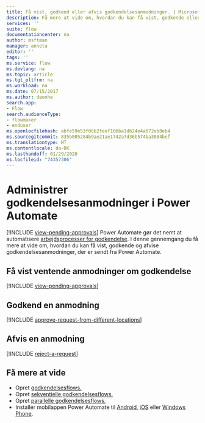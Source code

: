 ```yaml
---
title: Få vist, godkend eller afvis godkendelsesanmodninger. | Microsoft Docs
description: Få mere at vide om, hvordan du kan få vist, godkende eller afvise godkendelsesanmodninger i Power Automate.
services: ''
suite: flow
documentationcenter: na
author: msftman
manager: anneta
editor: ''
tags: ''
ms.service: flow
ms.devlang: na
ms.topic: article
ms.tgt_pltfrm: na
ms.workload: na
ms.date: 07/15/2017
ms.author: deonhe
search.app:
- Flow
search.audienceType:
- flowmaker
- enduser
ms.openlocfilehash: abfe59e53f08b2feef106ba1db24e4a672eb8eb4
ms.sourcegitcommit: 835b005284b9ae21ae1742a7d36b574ba3884bef
ms.translationtype: HT
ms.contentlocale: da-DK
ms.lasthandoff: 01/29/2020
ms.locfileid: "74357306"
---
```

# <a name="manage-approval-requests-in-power-automate"></a>Administrer godkendelsesanmodninger i Power Automate
[!INCLUDE [view-pending-approvals](includes/cc-rebrand.md)]
Power Automate gør det nemt at automatisere [arbejdsprocesser for godkendelse](modern-approvals.md). I denne gennemgang du få mere at vide om, hvordan du kan få vist, godkende og afvise godkendelsesanmodninger, der er sendt fra Power Automate.

## <a name="view-pending-approval-requests"></a>Få vist ventende anmodninger om godkendelse
[!INCLUDE [view-pending-approvals](includes/view-pending-approvals.md)]

## <a name="approve-a-request"></a>Godkend en anmodning
[!INCLUDE [approve-request-from-different-locations](includes/approve-request-from-different-locations.md)]

## <a name="reject-a-request"></a>Afvis en anmodning
[!INCLUDE [reject-a-request](includes/reject-a-request.md)]



## <a name="learn-more"></a>Få mere at vide
* Opret [godkendelsesflows.](modern-approvals.md)
* Opret [sekventielle godkendelsesflows.](sequential-modern-approvals.md)
* Opret [parallelle godkendelsesflows.](parallel-modern-approvals.md)
* Installér mobilappen Power Automate til [Android](https://aka.ms/flowmobiledocsandroid), [iOS](https://aka.ms/flowmobiledocsios) eller [Windows Phone](https://aka.ms/flowmobilewindows).

